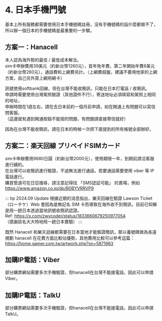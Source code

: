 # 4. 日本手機門號

基本上所有服務都需要使用日本手機號碼註冊，沒有手機號碼的話什麼都做不了，所以辦一個日本的手機號碼是最重要的一步驟。

## 方案一：Hanacell

本人認為海外勢的最佳 / 最低成本解法。  
sim卡申辦費用39美元（約新台幣1260元），首年免年費，第二年開始年費8美元（約新台幣260元），通話費和上網費另計。（上網費超盤，建議不要用他家的上網方案，自己另外買上網用網卡）  

訊號使用softbank回線，但在台灣不能收簡訊，只能在日本打電話 / 收簡訊。  
申請時需要使用台灣駕照驗證（其他證件不行），寄送地址必須填寫和駕照上相同的地址，  
申辦時間在1週左右，請在去日本前約一個月前申請，如在開通上有問題可以寫信問客服。  
（這邊就有遇到開通按鈕不能按的問題，有問題請直接寄信就好）  

因為在台灣不能收簡訊，請在日本的時候一次把下面提到的所有帳號全部辦好。  

## 方案二：楽天回線 プリペイドSIMカード

sim卡申辦費用9680日圓（約新台幣2000元），使用期限一年，到期前請洽客服進行續約。  
在台灣可以收簡訊進行驗證，不過無法進行通話，若要通話需要使用 viber 等 IP 電話進行。  
購買管道可在日亞搜尋，請注意記得找 「SMS認証可能」 的賣場，例如  
https://www.amazon.co.jp/dp/B0BYVRRVP9  

::: tip 2024.09 Update
根據近期的消息指出，樂天回線在驗證 Lawson Ticket（ローチケ）Web 會因為是無記名 SIM 卡而導致在海外收不到簡訊，目前已知解是飛一趟日本透過當地訊號收簡訊認證。  
Ref: https://x.com/zwycoder/status/1833660679250977054  
（感謝該名大大特地飛一趟日本實驗）
::: 

既然 Hanacell 和樂天迴線都需要在日本當地才能驗證簡訊，那以養號碼做為長遠規劃 hanacell 在花費方面比較佔優勢，其他費用比較可以參考這篇：https://home.gamer.com.tw/artwork.php?sn=5871963

## 加購IP電話：Viber

部分購票網站需要多次手機驗證，但hanacell在台灣不能接電話，因此可以申請Viber。

## 加購IP電話：TalkU

部分購票網站需要多次手機驗證，但hanacell在台灣不能接電話，因此可以申請TalkU。